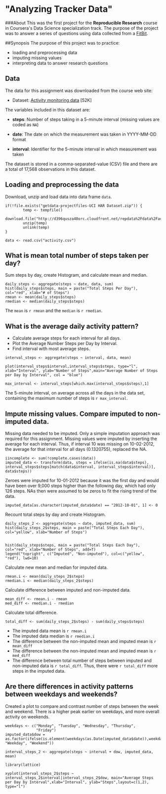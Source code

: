 
# "Analyzing Tracker Data"

###About
This was the first project for the **Reproducible Research** course in Coursera's Data Science specialization track. The purpose of the project was to answer a series of questions using data collected from a [FitBit](http://en.wikipedia.org/wiki/Fitbit).


##Synopsis
The purpose of this project was to practice:

* loading and preprocessing data
* imputing missing values
* interpreting data to answer research questions

## Data
The data for this assignment was downloaded from the course web
site:

* Dataset: [Activity monitoring data](https://d396qusza40orc.cloudfront.net/repdata%2Fdata%2Factivity.zip) [52K]

The variables included in this dataset are:

* **steps**: Number of steps taking in a 5-minute interval (missing
    values are coded as `NA`)

* **date**: The date on which the measurement was taken in YYYY-MM-DD
    format

* **interval**: Identifier for the 5-minute interval in which
    measurement was taken

The dataset is stored in a comma-separated-value (CSV) file and there are a total of 17,568 observations in this dataset.

## Loading and preprocessing the data

Download, unzip and load data into data frame `data`. 
```{r}
if(!file.exists("getdata-projectfiles-UCI HAR Dataset.zip")) {
        temp <- tempfile()
        download.file("http://d396qusza40orc.cloudfront.net/repdata%2Fdata%2Factivity.zip",temp)
        unzip(temp)
        unlink(temp)
}

data <- read.csv("activity.csv")
```


## What is mean total number of steps taken per day?
Sum steps by day, create Histogram, and calculate mean and median.
```{r} 
daily_steps <- aggregate(steps ~ date, data, sum)
hist(daily_steps$steps, main = paste("Total Steps Per Day"), col="red", xlab="# of Steps")
rmean <- mean(daily_steps$steps)
rmedian <- median(daily_steps$steps)
```

The `mean` is `r rmean` and the `median` is `r rmedian`.

## What is the average daily activity pattern?

* Calculate average steps for each interval for all days. 
* Plot the Average Number Steps per Day by Interval. 
* Find interval with most average steps. 
```{r}
interval_steps <- aggregate(steps ~ interval, data, mean)

plot(interval_steps$interval,interval_steps$steps, type="l", xlab="Interval", ylab="Number of Steps",main="Average Number of Steps per Day by Interval", col = "blue")

max_interval <- interval_steps[which.max(interval_steps$steps),1]
```

The 5-minute interval, on average across all the days in the data set, containing the maximum number of steps is `r max_interval`.

## Impute missing values. Compare imputed to non-imputed data.
Missing data needed to be imputed. Only a simple imputation approach was required for this assignment. 
Missing values were imputed by inserting the average for each interval. Thus, if interval 10 was missing on 10-02-2012, the average for that interval for all days (0.1320755), replaced the NA. 
```{r}
iincomplete <- sum(!complete.cases(data))
imputed_data <- transform(data, steps = ifelse(is.na(data$steps), interval_steps$steps[match(data$interval, interval_steps$interval)], data$steps))
```

Zeroes were imputed for 10-01-2012 because it was the first day and would have been over 9,000 steps higher than the following day, which had only 126 steps. NAs then were assumed to be zeros to fit the rising trend of the data. 
```{r}
imputed_data[as.character(imputed_data$date) == "2012-10-01", 1] <- 0
```

Recount total steps by day and create Histogram. 
```{r}
daily_steps_2 <- aggregate(steps ~ date, imputed_data, sum)
hist(daily_steps_2$steps, main = paste("Total Steps Each Day"), col="yellow", xlab="Number of Steps")


hist(daily_steps$steps, main = paste("Total Steps Each Day"), col="red", xlab="Number of Steps", add=T)
legend("topright", c("Imputed", "Non-imputed"), col=c("yellow", "red"), lwd=10)
```

Calculate new mean and median for imputed data. 
```{r}
rmean.i <- mean(daily_steps_2$steps)
rmedian.i <- median(daily_steps_2$steps)
```

Calculate difference between imputed and non-imputed data.
```{r}
mean_diff <- rmean.i - rmean
med_diff <- rmedian.i - rmedian
```

Calculate total difference.
```{r}
total_diff <- sum(daily_steps_2$steps) - sum(daily_steps$steps)
```
* The imputed data mean is `r rmean.i`
* The imputed data median is `r rmedian.i`
* The difference between the non-imputed mean and imputed mean is `r mean_diff`
* The difference between the non-imputed mean and imputed mean is `r med_diff`
* The difference between total number of steps between imputed and non-imputed data is `r total_diff`. Thus, there were `r total_diff` more steps in the imputed data.


## Are there differences in activity patterns between weekdays and weekends?
Created a plot to compare and contrast number of steps between the week and weekend. There is a higher peak earlier on weekdays, and more overall activity on weekends.  
``` {r}
weekdays <- c("Monday", "Tuesday", "Wednesday", "Thursday", 
              "Friday")
imputed_data$dow = as.factor(ifelse(is.element(weekdays(as.Date(imputed_data$date)),weekdays), "Weekday", "Weekend"))

interval_steps_2 <- aggregate(steps ~ interval + dow, imputed_data, mean)

library(lattice)

xyplot(interval_steps_2$steps ~ interval_steps_2$interval|interval_steps_2$dow, main="Average Steps per Day by Interval",xlab="Interval", ylab="Steps",layout=c(1,2), type="l")

```

